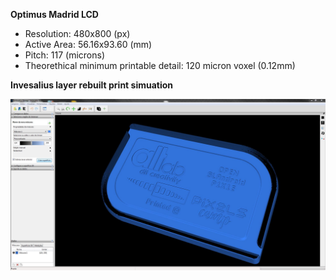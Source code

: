 **Optimus Madrid LCD**

- Resolution: 480x800 (px)
- Active Area: 56.16x93.60 (mm)
- Pitch: 117 (microns)
- Theorethical minimum printable detail: 120 micron voxel (0.12mm)

**Invesalius layer rebuilt print simuation**

![TestPrintSimulationRebuild](OpenSLAndroidPixie-TestPrintSimulation.JPG)

